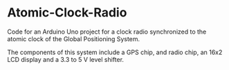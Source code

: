 # Atomic-Clock-Radio
Code for an Arduino Uno project for a clock radio synchronized to the atomic clock of the Global Positioning System. 

The components of this system include a GPS chip, and radio chip, an 16x2 LCD display and a 3.3 to 5 V level shifter. 
